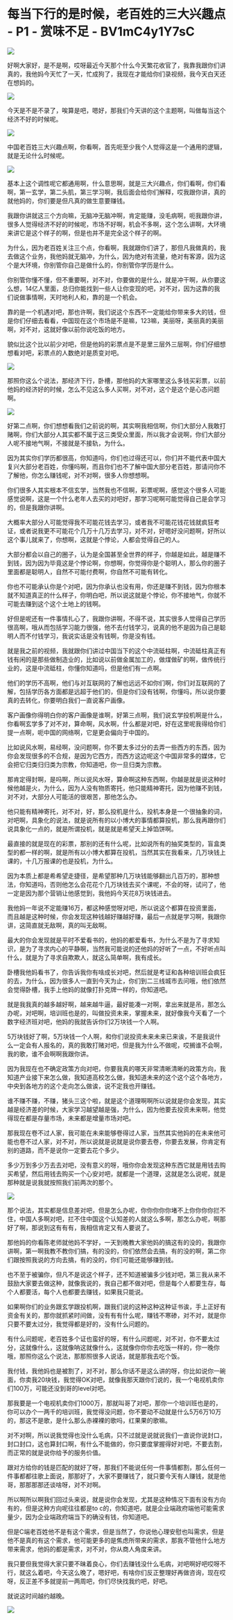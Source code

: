 # 每当下行的是时候，老百姓的三大兴趣点 - P1 - 赏味不足 - BV1mC4y1Y7sC

![](img/48bfb7c97bdff3f2d53af3eebd4a194e_0.png)

好啊大家好，是不是啊，哎呀最近今天那个什么今天繁花收官了，我靠我跟你们讲真的，我他妈今天忙了一天，忙成狗了，我现在才能给你们录视频，我今天白天还在想妈的。



![](img/48bfb7c97bdff3f2d53af3eebd4a194e_2.png)

今天是不是不录了，唉算是吧，嗯好，那我们今天讲的这个主题啊，叫做每当这个经济不好的时候呢。

![](img/48bfb7c97bdff3f2d53af3eebd4a194e_4.png)

中国老百姓三大兴趣点啊，你看啊，首先呃至少我个人觉得这是一个通用的逻辑，就是无论什么时候呢。

![](img/48bfb7c97bdff3f2d53af3eebd4a194e_6.png)

基本上这个调性呢它都通用啊，什么意思啊，就是三大兴趣点，你们看啊，你们看啊，第一玄学，第二头肌，第三学习啊，我后面会给你们解释，哎我跟你讲，真的就他妈的，你们要是但凡真的做生意要赚钱。

我跟你讲就这三个方向嘛，无脑冲无脑冲啊，肯定能赚，没毛病啊，呃我跟你讲，很多人觉得经济不好的时候呢，市场不好啊，机会不多啊，这个怎么讲啊，大环境来讲它是这个样子的啊，但是也并不是完全这个样子的啊。

为什么，因为老百姓关注三个点，你看啊，我就跟你们讲了，那但凡我做真的，我去做这个业务，我他妈就无脑冲，为什么，因为绝对有流量，绝对有客源，因为这个是大环境，你别管你自己是做什么的，你别管你学历是什么。

你别管你懂不懂，但不重要啊，对不对，你要做的是什么，就是冲干啊，从你要这么想，14亿人里面，总归你能找到一些人让你变现的吧，对不对，因为这靠的我们说做事情啊，天时地利人和，靠的是一个机会。

靠的是一个机遇对吧，那也许啊，我们说这个东西不一定能给你带来多大的钱，但是你们仔细去看看，中国现在这个市场是不是嘛，123嘛，美丽呀，美丽真的美丽啊，对不对，这就好像以前你说吃饭的地方。

貌似比这个比以前少对吧，但是他妈的彩票点是不是里三层外三层啊，你们仔细想想看对吧，彩票点的人数绝对是质变对吧。



![](img/48bfb7c97bdff3f2d53af3eebd4a194e_8.png)

那照你这么个说法，那经济下行，卧槽，那他妈的大家哪里这么多钱买彩票，以前他妈的经济好的时候，怎么不见这么多人买啊，对不对，这个是这个是心态问题啊。



![](img/48bfb7c97bdff3f2d53af3eebd4a194e_10.png)

好第二点啊，你们想想看我们之前说的啊，其实啊我相信啊，你们大部分人我敢打赌啊，你们大部分人其实都不属于这三类受众里面，所以我才会说啊，你们大部分人呢不接地气啊，不接就是不接轨，为什么。

因为其实你们学历都很高，你知道吗，你们也过得还可以，你们并不能代表中国大复兴大部分老百姓，你懂吗啊，而且你们也不了解中国大部分老百姓，那请问你不了解他，你怎么赚钱呢，对不对啊，很多人你想想啊。

你们很多人其实根本不信玄学，当然我也不信啊，彩票呢啊，感觉这个很多人可能感觉说啊，这是一个什么老年人去买的对吧好，那学习呢啊可能觉得自己是会学习的，但是我跟你讲啊。

大概率大部分人可能觉得我不可能花钱去学习，或者我不可能花钱花钱就疯狂考证，或者说我更不可能花个几万十几万去学习，对不对，好嗯好没问题啊，好所以这个事儿就来了，你想啊，这就是个悖论，人都会觉得自己的人。

大部分都会以自己的圈子，认为是全国甚至全世界的样子，你越是如此，越是赚不到钱，因为因为毕竟这是个悖论啊，你想啊，你觉得你是个聪明人，那么你的圈子里面都是聪明人，自然不可能付费啊，你自然不可能有转化。

你也不可能承认你是个对吧，因为你承认也没有用，你还是赚不到钱，因为你根本就不知道真正的什么样子，你明白吧，所以说这就是个悖论，你不接地气，你就不可能去赚到这个这个土地上的钱啊。

好但是呢还有一件事情扎心了，我跟你讲啊，不得不说，其实很多人觉得自己学历很高啊，哦从而包括学习能力很强，他不去付钱学习，说真的他不是因为自己是聪明人而不付钱学习，我说实话是没有钱啊，你是没有钱。

就是我之前的视频，我就跟你们讲过中国当下的这个中流砥柱啊，中流砥柱真正有钱有闲的是那些做制造业的，比如说以前做金属加工的，做煤做矿的啊，做传统行业的，这是中流砥柱，你懂你知道吗，但是他们有一点啊。

他们的学历不高啊，他们与对互联网的了解也远远不如你们啊，你们对互联网的了解，包括学历各方面都是远超于他们的，但是你们没有钱啊，你懂吗，所以说你要真的去转化，你要明白我们一直说客户画像。

客户画像你得明白你的客户画像是谁啊，好第三点啊，我们说玄学投机啊是什么，你看啊玄学多了对不对，算命啊，风水啊，什么都是对吧，好在这里呢我得给你们提一点啊，呃中国的网络啊，它是更会偏向于中国的。

比如说风水啊，易经啊，没问题啊，你不要太多过分的去弄一些西方的东西，因为你会发现很多的不合规，是因为它西方，而西方这边呢这个中国非常多的媒体，它会把它归类归归类为宗教，你知道吧，你一旦归类为宗教。

那肯定得封啊，是吗啊，所以说风水呀，算命啊这种东西啊，你越是就是说这种时候他越是火，为什么，因为人没有物质寄托，他只能精神寄托，因为他赚不到钱，对不对，大部分人可能活的很艰苦，那他怎么办。

他只能有精神寄托，对不对，好，那么投机是什么，投机本身是一个很抽象的词，对吧啊，具象化的说法，就是说所有的以小博大的事情都算投机，那么我再跟你们说具象化一点的，就是所谓投机，就是就是希望天上掉馅饼啊。

最直接的就是现在的彩票，那别的还有什么呢，比如说所有的抽奖类型的，盲盒类型的都一样的啊，就是所有以小博大都算在投机，当然其实在我看来，几万块钱上课的，十几万报课的也是投机，为什么。

因为本质上都是希希望走捷径，是希望那种几万块钱能够翻出几百万的，那种想法，你知道吗，否则他怎么会花花个几万块钱去买个课呢，不会的呀，试问了，他一定是因为那个营销让他感觉到，我他妈今天花8万块钱进去。

我他妈一年说不定能赚16万，都这种感觉呀对吧，所以说这个都算在投资里面，而且越是这种时候，你会发现这种钱越好赚越好赚，最后一点就是学习啊，我跟你讲，这简直就无敌啊，真的叫无敌啊。

最大的你会发现就是平时不爱看书的，他妈的都爱看书，为什么不是为了寻求知识，是为了寻求内心的平静啊，当然我可能说的还他妈的好听了一点，不好听点叫什么，就是为了寻求自欺欺人，就这么简单啊，我有成长。

卧槽我他妈看书了，你告诉我你有啥成长对吧，然后就是考证和各种培训班会疯狂的去，为什么，因为很多人一直到今天为止，你们到二三线城市去问哦，他们依然会觉得卧槽，我手上他妈的就像打扑克牌一样的，你知道吧。

就是我我真的越多越好啊，越来越牛逼，最好能凑一对啊，拿出来就是吊，那怎么办呢，对吧啊，培训班也是的，叫做投资未来，掌握未来，就好像我今天看了一个数字经济班对吧，他妈的我就告诉你们2万块钱一个人啊。

5万块钱好了啊，5万块钱一个人啊，和你们说投资未来未来已来诶，不是我说什么一定会有人报名的，真的我敢打赌对吧，但是我为什么不做呢，哎搁谁不会啊，我的歌，谁不会啊啊我跟你讲。

因为我现在也不确定政策方向对吧，你要我真的哪天非常清晰清晰的政策方向，我知道产业接下来怎么做，我知道高校怎么做，我知道未来的这个这个这个各地方，中央到各地方的这个走向怎么做诶，说不定我也开赚钱。

谁不赚不赚，不赚，猪头三这个啦，就是这个道理啊啊所以说就是你会发现，其实越是经济差的时候，大家学习越望越是强，为什么，因为他要去投资未来啊，他觉得现在都是存量市场，未来都是增量市场对吧。

那我现在卷不过人家，我可能在未来能够卷得过人家，当然其实他妈的在未来他可能也卷不过人家，对不对，所以说就是说就是说你要去卷，你要去发展，你肯定有别的道路，而不是说你一定要去花个多少。

多少万到多少万去去对吧，没有意义的呀，哦你你会发现这种东西它就是用钱去购买希望，然后用钱去购买一个心安对吧，就都是一个道理，这就是怎么说呢，就是那种就是说我就按照我们前两次的那个。



![](img/48bfb7c97bdff3f2d53af3eebd4a194e_12.png)

那个说法，其实都是信息差对吧，但是怎么办呢，你你你你你堵不上你你你你拦不住，中国人多啊对吧，拦不住中国这个认知差的人就这么多啊，那怎么办呢，啊那好了啊，那说到这有有有，我相信肯定又有人要说了。

那他妈的你看陈老师就他妈不学好，一天到晚教大家他妈的搞这有的没的，我跟你讲啊，第一啊我教不教你们搞，有的没的，你们依然会去搞，有的没的啊，第二你们跟按照我说的方向去搞，有的没的，你们可能还能够赚到钱。

也不至于被骗你，但凡不是说这个样子，还不知道被骗多少钱对吧，第三我从来不鼓励大家要去做这种，就像我说的，我自己都不做对吧，但是每个人都要生存，每个人都要活，每个人也都要去赚钱，如果我只能说。

如果啊你们的业务跟玄学跟投机啊，跟我们说的这种这种这种证书诶，手上正好有资金有关的，那你就抓紧时间做，没有有有什么呢，赚钱不寒碜，对不对，就是你只要不要太过分，我觉得都是好的，没有什么问题的。

有什么问题呢，老百姓多个证也蛮好的呀，有什么问题呢，对不对，你不要太过分，这就像什么，这就像呐这就像什么，这就像你你你去吃饭一样的，你一晚你哦，那照你这么个说法，那那照很多人说话，就是那我去吃个饭。

我付钱，我他妈也是被割了，对不对，那么你话不是这么讲的呀，你比如说你一碗面，你卖我20块钱，我觉得OK对吧，就像我那天跟你们说的，我一个电视机卖你们100万，可能还没到哥的level对吧。

那我要是一个电视机卖你们1000万，那就叫哥了对吧，那你一个培训班也是的，你可以办个一两千的培训班，我觉得没问题，你不要动不动就是什么5万6万10万的，那这不是歌，是什么那么赤裸裸的歌吗，红果果的歌嘛。

对不对啊，所以说我觉得也没什么毛病，只不过就是说就说我们一直说你说封口，封口封口，这也算封口啊，有什么不能做的，你只要度掌握得好对吧，不要去割，而正常的就是说你给予的服务价值。

跟对方给你的钱是匹配的就好了呀，那我们不能说任何一件事情都割，那么任何一件事都都往歌上面说，那那好了，大家不要赚钱了，就只要今天有人赚钱，就是他哥，那那那那还谈啥呀，对不对啊。

所以啊所以啊我们回过头来说，就是说你会发现，尤其是这种情况下面有没有方向有的，但是这种方向呢往往都是to c的，你知道吧，就是企业端政府端他可能需求量少，因为企业端政府端当下的确没有钱，你知道吧。

但是C端老百姓他不是有这个需求，但是当然了，你说他心理安慰也叫需求，但是他不是真的有这个需求，他可能更多的是焦虑所带来的需求，那我不管他什么地方带来需求，他妈的都是需求，对不对，你从商人角度来讲。

我只要但我觉得大家只要不昧着良心，你们去赚钱没什么毛病，对吧啊好吧哎呀不行，就这么着吧，今天这么晚了，嗯好吧，有啥你们反正整理好再做咨询，现在哎呀，反正差不多就提前一两周吧，你们尽快找我约吧，好吧。

就说这时间越约越晚。

![](img/48bfb7c97bdff3f2d53af3eebd4a194e_14.png)